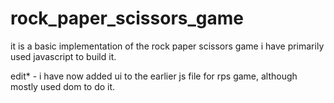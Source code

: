 # rock_paper_scissors_game
it is a basic implementation of the rock paper scissors game 
i have primarily used javascript to build it.

edit* - i have now added ui to the earlier js file for rps game,
although mostly used dom to do it.
